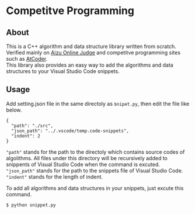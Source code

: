 # Competitve Programming

## About
This is a C++ algorithm and data structure library written from scratch.   
Verified mainly on [Aizu Online Judge](https://onlinejudge.u-aizu.ac.jp/home) and competitve programming sites such as [AtCoder](https://atcoder.jp).  
This library also provides an easy way to add the algorithms and data structures to your Visual Studio Code snippets. 

## Usage
Add setting.json file in the same directoly as s```nipet.py```, then edit the file like below.
```
{
  "path": "./src",
  "json_path": "../.vscode/temp.code-snippets",
  "indent": 2
}
```
```"path"``` stands for the path to the directoly which contains source codes of algolithms. All files under this directory will be recursively added to snippents of Visual Studio Code when the command is excuted.  
```"json_path"``` stands for the path to the snippets file of Visual Studio Code.  
```"indent"``` stands for the length of indent.

To add all algorithms and data structures in your snippets, just excute this command.
```
$ python snippet.py
```